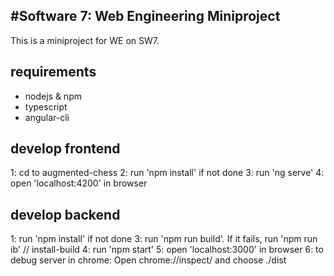 #Software 7: Web Engineering Miniproject
---
This is a miniproject for WE on SW7.

## requirements
- nodejs & npm
- typescript
- angular-cli

## develop frontend
1: cd to augmented-chess
2: run 'npm install' if not done
3: run 'ng serve'
4: open 'localhost:4200' in browser

## develop backend
1: run 'npm install' if not done
3: run 'npm run build'. If it fails, run 'npm run ib' // install-build
4: run 'npm start'
5: open 'localhost:3000' in browser
6: to debug server in chrome: Open chrome://inspect/ and choose ./dist

